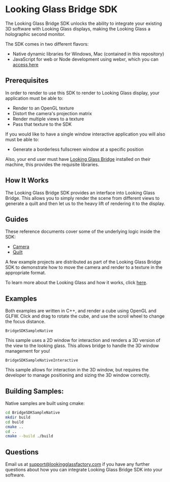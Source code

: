 # Looking Glass Bridge SDK

The Looking Glass Bridge SDK unlocks the ability to integrate your existing 3D software with Looking Glass displays, making the Looking Glass a holographic second monitor.

The SDK comes in two different flavors:

- Native dynamic libraries for Windows, Mac (contained in this repository)
- JavaScript for web or Node development using webxr, which you can [access here](https://github.com/Looking-Glass/looking-glass-webxr)

## Prerequisites 

In order to render to use this SDK to render to Looking Glass display, your application must be able to:

- Render to an OpenGL texture
- Distort the camera's projection matrix
- Render multiple views to a texture
- Pass that texture to the SDK

If you would like to have a single window interactive application you will also must be able to:

- Generate a borderless fullscreen window at a specific position

Also, your end user must have [Looking Glass Bridge](https://lookingglassfactory.com/software/looking-glass-bridge) installed on their machine, this provides the requisite libraries.

## How It Works 

The Looking Glass Bridge SDK provides an interface into Looking Glass Bridge. This allows you to simply render the scene from different views to generate a quilt and then let us to the heavy lift of rendering it to the display.

## Guides

These reference documents cover some of the underlying logic inside the SDK:

- [Camera](https://docs.lookingglassfactory.com/keyconcepts/camera)
- [Quilt](https://docs.lookingglassfactory.com/keyconcepts/quilts)

A few example projects are distributed as part of the Looking Glass Bridge SDK to demonstrate how to move the camera and render to a texture in the appropriate format.

To learn more about the Looking Glass and how it works, click [here](https://docs.lookingglassfactory.com/keyconcepts/how-it-works). 

## Examples
Both examples are written in C++, and render a cube using OpenGL and GLFW. Click and drag to rotate the cube, and use the scroll wheel to change the focus distance.

```BridgeSDKSampleNative```

This sample uses a 2D window for interaction and renders a 3D version of the view to the looking glass. This allows bridge to handle the 3D window management for you!

```BridgeSDKSampleNativeInteractive```

This sample allows for interaction in the 3D window, but requires the developer to manage positioning and sizing the 3D window correctly.

## Building Samples:

Native samples are built using cmake:

```bash
cd BridgeSDKSampleNative
mkdir build
cd build
cmake ..
cd ..
cmake --build ./build
```

## Questions

Email us at [support@lookingglassfactory.com](mailto:support@lookingglassfactory.com) if you have any further questions about how you can integrate Looking Glass Bridge SDK into your software.

